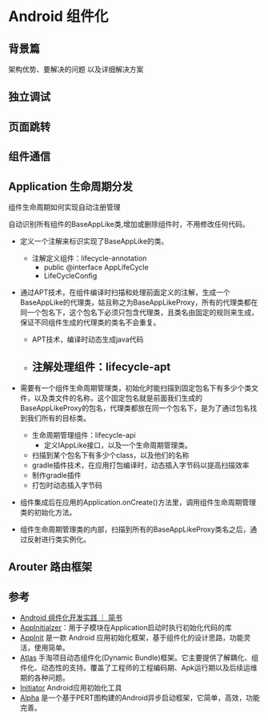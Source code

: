 # Android 组件化

## 背景篇

架构优势、要解决的问题 以及详细解决方案



## 独立调试

## 页面跳转

## 组件通信

## Application 生命周期分发

组件生命周期如何实现自动注册管理

自动识别所有组件的BaseAppLike类,增加或删除组件时，不用修改任何代码。

- 定义一个注解来标识实现了BaseAppLike的类。
  - 注解定义组件：lifecycle-annotation
    - public @interface AppLifeCycle
    - LifeCycleConfig

- 通过APT技术，在组件编译时扫描和处理前面定义的注解，生成一个BaseAppLike的代理类，姑且称之为BaseAppLikeProxy，所有的代理类都在同一个包名下，这个包名下必须只包含代理类，且类名由固定的规则来生成，保证不同组件生成的代理类的类名不会重复。
  - APT技术，编译时动态生成java代码
  - 注解处理组件：lifecycle-apt
    - 

- 需要有一个组件生命周期管理类，初始化时能扫描到固定包名下有多少个类文件，以及类文件的名称，这个固定包名就是前面我们生成的BaseAppLikeProxy的包名，代理类都放在同一个包名下，是为了通过包名找到我们所有的目标类。
  - 生命周期管理组件：lifecycle-api
    - 定义IAppLike接口，以及一个生命周期管理类。
  - 扫描到某个包名下有多少个class，以及他们的名称
  - gradle插件技术，在应用打包编译时，动态插入字节码以提高扫描效率
  - 制作gradle插件
  - 打包时动态插入字节码

- 组件集成后在应用的Application.onCreate()方法里，调用组件生命周期管理类的初始化方法。

- 组件生命周期管理类的内部，扫描到所有的BaseAppLikeProxy类名之后，通过反射进行类实例化。





## Arouter 路由框架





## 参考

- [Android 组件化开发实践 ｜ 简书](https://www.jianshu.com/p/59368ce8b670)
- [AppInitialzer](https://github.com/Panjianan/AppInitialzer)：用于子模块在Application启动时执行初始化代码的库
- [AppInit](https://github.com/bingoogolapple/AppInit) 是一款 Android 应用初始化框架，基于组件化的设计思路，功能灵活，使用简单。
- [Atlas](https://github.com/alibaba/atlas/tree/master/atlas-docs) 手淘项目动态组件化(Dynamic Bundle)框架。它主要提供了解耦化、组件化、动态性的支持。覆盖了工程师的工程编码期、Apk运行期以及后续运维期的各种问题。
- [Initiator](https://github.com/ren93/initiator) Android应用初始化工具
- [Alpha](https://github.com/alibaba/alpha) 是一个基于PERT图构建的Android异步启动框架，它简单，高效，功能完善。

